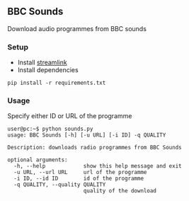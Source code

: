 ## BBC Sounds
Download audio programmes from BBC sounds

### Setup
- Install [streamlink](https://streamlink.github.io/install.html)
- Install dependencies
```console
pip install -r requirements.txt
```
### Usage
Specify either ID or URL of the programme
```console
user@pc:~$ python sounds.py
usage: BBC Sounds [-h] [-u URL] [-i ID] -q QUALITY

Description: downloads radio programmes from BBC Sounds

optional arguments:
  -h, --help            show this help message and exit
  -u URL, --url URL     url of the programme
  -i ID, --id ID        id of the programme
  -q QUALITY, --quality QUALITY
                        quality of the download 
```
